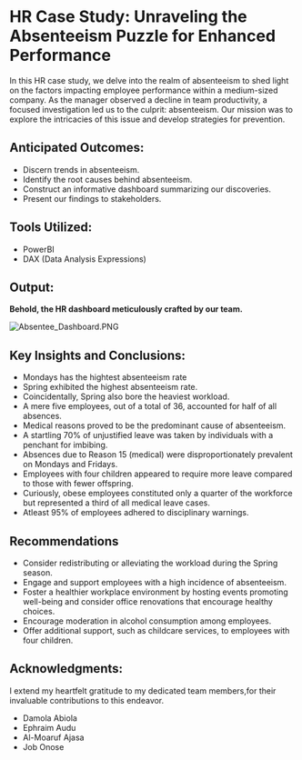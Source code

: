 # HR Case Study: Unraveling the Absenteeism Puzzle for Enhanced Performance

In this HR case study, we delve into the realm of absenteeism to shed light on the factors impacting employee performance within a medium-sized company. As the manager observed a decline in team productivity, a focused investigation led us to the culprit: absenteeism. Our mission was to explore the intricacies of this issue and develop strategies for prevention.

## Anticipated Outcomes:

- Discern trends in absenteeism.
- Identify the root causes behind absenteeism.
- Construct an informative dashboard summarizing our discoveries.
- Present our findings to stakeholders.

## Tools Utilized:

- PowerBI
- DAX (Data Analysis Expressions)

## Output:

**Behold, the HR dashboard meticulously crafted by our team.**

![Absentee_Dashboard.PNG](attachment:Absentee_Dashboard.PNG)


## Key Insights and Conclusions:

- Mondays has the hightest absenteeism rate
- Spring exhibited the highest absenteeism rate.
- Coincidentally, Spring also bore the heaviest workload.
- A mere five employees, out of a total of 36, accounted for half of all absences.
- Medical reasons proved to be the predominant cause of absenteeism.
- A startling 70% of unjustified leave was taken by individuals with a penchant for imbibing.
- Absences due to Reason 15 (medical) were disproportionately prevalent on Mondays and Fridays.
- Employees with four children appeared to require more leave compared to those with fewer offspring.
- Curiously, obese employees constituted only a quarter of the workforce but represented a third of all medical leave cases.
- Atleast 95% of employees adhered to disciplinary warnings.

## Recommendations


- Consider redistributing or alleviating the workload during the Spring season.
- Engage and support employees with a high incidence of absenteeism.
- Foster a healthier workplace environment by hosting events promoting well-being and consider office renovations that encourage healthy choices.
- Encourage moderation in alcohol consumption among employees.
- Offer additional support, such as childcare services, to employees with four children.

## Acknowledgments:

I extend my heartfelt gratitude to my dedicated team members,for their invaluable contributions to this endeavor.
- Damola Abiola
- Ephraim Audu
- Al-Moaruf Ajasa
- Job Onose
